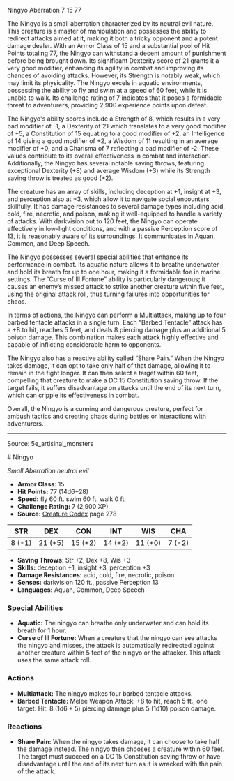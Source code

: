 <MonsterName/>Ningyo</MonsterName>
<CreatureType/>Aberration</CreatureType>
<CR/>7</CR>
<AC/>15</AC>
<HP/>77</HP>
<summary>The Ningyo is a small aberration characterized by its neutral evil nature. This creature is a master of manipulation and possesses the ability to redirect attacks aimed at it, making it both a tricky opponent and a potent damage dealer. With an Armor Class of 15 and a substantial pool of Hit Points totaling 77, the Ningyo can withstand a decent amount of punishment before being brought down. Its significant Dexterity score of 21 grants it a very good modifier, enhancing its agility in combat and improving its chances of avoiding attacks. However, its Strength is notably weak, which may limit its physicality. The Ningyo excels in aquatic environments, possessing the ability to fly and swim at a speed of 60 feet, while it is unable to walk. Its challenge rating of 7 indicates that it poses a formidable threat to adventurers, providing 2,900 experience points upon defeat.</summary>

<detail>

The Ningyo's ability scores include a Strength of 8, which results in a very bad modifier of -1, a Dexterity of 21 which translates to a very good modifier of +5, a Constitution of 15 equating to a good modifier of +2, an Intelligence of 14 giving a good modifier of +2, a Wisdom of 11 resulting in an average modifier of +0, and a Charisma of 7 reflecting a bad modifier of -2. These values contribute to its overall effectiveness in combat and interaction. Additionally, the Ningyo has several notable saving throws, featuring exceptional Dexterity (+8) and average Wisdom (+3) while its Strength saving throw is treated as good (+2).

The creature has an array of skills, including deception at +1, insight at +3, and perception also at +3, which allow it to navigate social encounters skillfully. It has damage resistances to several damage types including acid, cold, fire, necrotic, and poison, making it well-equipped to handle a variety of attacks. With darkvision out to 120 feet, the Ningyo can operate effectively in low-light conditions, and with a passive Perception score of 13, it is reasonably aware of its surroundings. It communicates in Aquan, Common, and Deep Speech.

The Ningyo possesses several special abilities that enhance its performance in combat. Its aquatic nature allows it to breathe underwater and hold its breath for up to one hour, making it a formidable foe in marine settings. The “Curse of Ill Fortune” ability is particularly dangerous; it causes an enemy’s missed attack to strike another creature within five feet, using the original attack roll, thus turning failures into opportunities for chaos.

In terms of actions, the Ningyo can perform a Multiattack, making up to four barbed tentacle attacks in a single turn. Each “Barbed Tentacle” attack has a +8 to hit, reaches 5 feet, and deals 8 piercing damage plus an additional 5 poison damage. This combination makes each attack highly effective and capable of inflicting considerable harm to opponents.

The Ningyo also has a reactive ability called “Share Pain.” When the Ningyo takes damage, it can opt to take only half of that damage, allowing it to remain in the fight longer. It can then select a target within 60 feet, compelling that creature to make a DC 15 Constitution saving throw. If the target fails, it suffers disadvantage on attacks until the end of its next turn, which can cripple its effectiveness in combat.

Overall, the Ningyo is a cunning and dangerous creature, perfect for ambush tactics and creating chaos during battles or interactions with adventurers.</detail>



---

Source: 5e_artisinal_monsters

<statblock>
# Ningyo

*Small* *Aberration* *neutral evil*

- **Armor Class:** 15
- **Hit Points:** 77 (14d6+28)
- **Speed:** fly 60 ft. swim 60 ft. walk 0 ft.
- **Challenge Rating:** 7 (2,900 XP)
- **Source:** [Creature Codex](https://koboldpress.com/kpstore/product/creature-codex-for-5th-edition-dnd) page 278

| STR | DEX | CON | INT | WIS | CHA |
| --- | --- | --- | --- | --- | --- |
| 8 (-1) | 21 (+5) | 15 (+2) | 14 (+2) | 11 (+0) | 7 (-2) |

- **Saving Throws**: Str +2, Dex +8, Wis +3
- **Skills:** deception +1, insight +3, perception +3
- **Damage Resistances:** acid, cold, fire, necrotic, poison
- **Senses:** darkvision 120 ft., passive Perception 13
- **Languages:** Aquan, Common, Deep Speech

### Special Abilities

- **Aquatic:** The ningyo can breathe only underwater and can hold its breath for 1 hour.
- **Curse of Ill Fortune:** When a creature that the ningyo can see attacks the ningyo and misses, the attack is automatically redirected against another creature within 5 feet of the ningyo or the attacker. This attack uses the same attack roll.

### Actions

- **Multiattack:** The ningyo makes four barbed tentacle attacks.
- **Barbed Tentacle:** Melee Weapon Attack: +8 to hit, reach 5 ft., one target. Hit: 8 (1d6 + 5) piercing damage plus 5 (1d10) poison damage.

### Reactions

- **Share Pain:** When the ningyo takes damage, it can choose to take half the damage instead. The ningyo then chooses a creature within 60 feet. The target must succeed on a DC 15 Constitution saving throw or have disadvantage until the end of its next turn as it is wracked with the pain of the attack.


</statblock>


